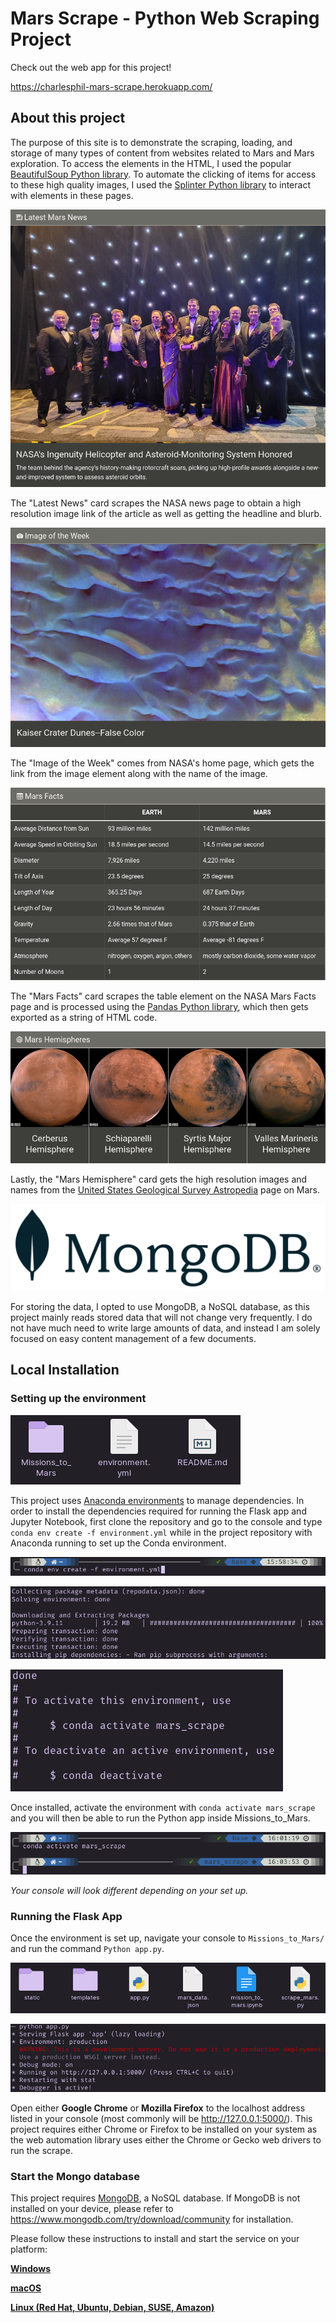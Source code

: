 # Mars Scrape - Python Web Scraping Project

Check out the web app for this project!

<https://charlesphil-mars-scrape.herokuapp.com/>

## About this project

The purpose of this site is to demonstrate the scraping, loading, and storage of many types of content from websites related to Mars and Mars exploration. To access the elements in the HTML, I used the popular [BeautifulSoup Python library](https://www.crummy.com/software/BeautifulSoup/bs4/doc/). To automate the clicking of items for access to these high quality images, I used the [Splinter Python library](https://splinter.readthedocs.io/en/latest/) to interact with elements in these pages.

![Latest News](images/latestnews.png)

The "Latest News" card scrapes the NASA news page to obtain a high resolution image link of the article as well as getting the headline and blurb.

![Image of the Week](images/iotw.png)

The "Image of the Week" comes from NASA's home page, which gets the link from the image element along with the name of the image.

![Mars Facts](images/marsfacts.png)

The "Mars Facts" card scrapes the table element on the NASA Mars Facts page and is processed using the [Pandas Python library](https://pandas.pydata.org/), which then gets exported as a string of HTML code.

![Mars Hemispheres](images/marshemispheres.png)

Lastly, the "Mars Hemisphere" card gets the high resolution images and names from the [United States Geological Survey Astropedia](https://astrogeology.usgs.gov/search/results?q=hemisphere+enhanced&k1=target&v1=Mars) page on Mars.

![MongoDB Logo](images/mongodblogo.png)

For storing the data, I opted to use MongoDB, a NoSQL database, as this project mainly reads stored data that will not change very frequently. I do not have much need to write large amounts of data, and instead I am solely focused on easy content management of a few documents.

## Local Installation

### Setting up the environment

![Environment File](images/environment.png)

This project uses [Anaconda environments](https://docs.conda.io/projects/conda/en/latest/user-guide/tasks/manage-environments.html) to manage dependencies. In order to install the dependencies required for running the Flask app and Jupyter Notebook, first clone the repository and go to the console and type `conda env create -f environment.yml` while in the project repository with Anaconda running to set up the Conda environment.

![Create Command](images/command.png)

![Installing Environment](images/installing.png)

![Conda Activate](images/activate.png)

Once installed, activate the environment with `conda activate mars_scrape` and you will then be able to run the Python app inside Missions_to_Mars.

![Finished Installation](images/finishedinstallation.png)

*Your console will look different depending on your set up.*

### Running the Flask App

Once the environment is set up, navigate your console to `Missions_to_Mars/` and run the command `Python app.py`.

![App Folder](images/appfolder.png)

![Running the App](images/runningapp.png)

Open either **Google Chrome** or **Mozilla Firefox** to the localhost address listed in your console (most commonly will be <http://127.0.0.1:5000/>). This project requires either Chrome or Firefox to be installed on your system as the web automation library uses either the Chrome or Gecko web drivers to run the scrape.

### Start the Mongo database

This project requires [MongoDB](https://www.mongodb.com/), a NoSQL database. If MongoDB is not installed on your device, please refer to <https://www.mongodb.com/try/download/community> for installation.

Please follow these instructions to install and start the service on your platform:

**[Windows](https://www.mongodb.com/docs/manual/tutorial/install-mongodb-on-windows/)**

**[macOS](https://www.mongodb.com/docs/manual/tutorial/install-mongodb-on-os-x/)**

**[Linux (Red Hat, Ubuntu, Debian, SUSE, Amazon)](https://www.mongodb.com/docs/manual/administration/install-on-linux/)**
